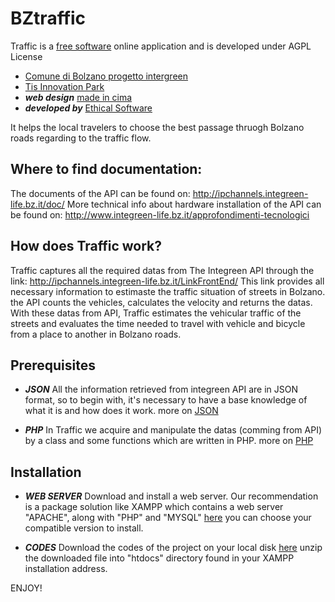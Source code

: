 # BZtraffic

Traffic is a [free software](http://www.gnu.org/philosophy/free-sw.html) online application and is developed under AGPL License
* [Comune di Bolzano progetto intergreen](http://www.integreen-life.bz.it/) 
* [Tis Innovation Park](http://www.tis.bz.it) 
* ***web design*** [made in cima](www.madeincima.it) 
* ***developed by*** [Ethical Software](http://www.ethicalsoftware.it)

It helps the local travelers to choose the best passage thruogh Bolzano roads regarding to the traffic flow.


## Where to find documentation:
The documents of the API can be found on: http://ipchannels.integreen-life.bz.it/doc/
More technical info about hardware installation of the API can be found on: http://www.integreen-life.bz.it/approfondimenti-tecnologici

## How does Traffic work?
Traffic captures all the required datas from The Integreen API through the link: http://ipchannels.integreen-life.bz.it/LinkFrontEnd/
This link provides all necessary information to estimaste the traffic situation of streets in Bolzano. the API counts the vehicles, calculates the velocity and returns the datas.
With these datas from API, Traffic estimates the vehicular traffic of the streets and evaluates the time needed to travel with vehicle and bicycle from a place to another in Bolzano roads.

## Prerequisites
* ***JSON***
All the information retrieved from integreen API are in JSON format, so to begin with, it's necessary to have a base knowledge of what it is and how does it work. 
 more on [JSON](http://www.json.org)

* ***PHP***
In Traffic we acquire and manipulate the datas (comming from API) by a class and some functions which are written in PHP.
more on [PHP](http://www.php.net)

## Installation
* ***WEB SERVER***
Download and install a web server. Our recommendation is a package solution like XAMPP which contains a web server "APACHE", along with "PHP" and "MYSQL" [here](https://www.apachefriends.org/index.html) you can choose your compatible version to install.

* ***CODES***
Download the codes of the project on your local disk [here](https://github.com/tis-innovation-park/BZtraffic/archive/master.zip)
unzip the downloaded file into "htdocs" directory found in your XAMPP installation address.

ENJOY!



